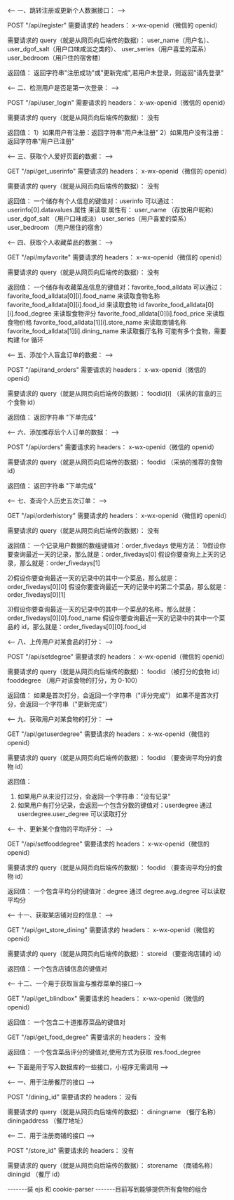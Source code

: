 <-- 一、跳转注册或更新个人数据接口： -->

POST
"/api/register"
需要请求的 headers：
x-wx-openid（微信的 openid）

需要请求的 query（就是从网页向后端传的数据）：
user_name（用户名）、
user_dgof_salt（用户口味咸淡之类的）、
user_series（用户喜爱的菜系）
user_bedroom（用户住的宿舍楼）

返回值：
返回字符串"注册成功"或"更新完成",若用户未登录，则返回"请先登录"

<-- 二、检测用户是否是第一次登录： -->

POST
"/api/user_login"
需要请求的 headers：
x-wx-openid（微信的 openid）

需要请求的 query（就是从网页向后端传的数据）：
没有

返回值：
1）如果用户有注册：返回字符串"用户未注册"
2）如果用户没有注册：返回字符串"用户已注册"

<-- 三、获取个人爱好页面的数据： -->

GET
"/api/get_userinfo"
需要请求的 headers：
x-wx-openid（微信的 openid）

需要请求的 query（就是从网页向后端传的数据）：
没有

返回值：
一个储存有个人信息的键值对：userinfo
可以通过：userinfo[0].datavalues.属性 来读取
属性有：
user_name （存放用户昵称）
user_dgof_salt （用户口味咸淡）
user_series（用户喜爱的菜系）
user_bedroom （用户居住的宿舍）

<-- 四、获取个人收藏菜品的数据： -->

GET
"/api/myfavorite"
需要请求的 headers：
x-wx-openid（微信的 openid）

需要请求的 query（就是从网页向后端传的数据）：
没有

返回值：
一个储存有收藏菜品信息的键值对：favorite_food_alldata
可以通过：favorite_food_alldata[0][i].food_name 来读取食物名称
favorite_food_alldata[0][i].food_id 来读取食物 id
favorite_food_alldata[0][i].food_degree 来读取食物评分
favorite_food_alldata[0][i].food_price 来读取食物价格
favorite_food_alldata[1][i].store_name 来读取商铺名称
favorite_food_alldata[1][i].dining_name 来读取餐厅名称
可能有多个食物，需要构建 for 循环

<-- 五、添加个人盲盒订单的数据： -->

POST
"/api/rand_orders"
需要请求的 headers：
x-wx-openid（微信的 openid）

需要请求的 query（就是从网页向后端传的数据）：
foodid[i] （采纳的盲盒的三个食物 id）

返回值：
返回字符串 "下单完成"

<-- 六、添加推荐后个人订单的数据： -->

POST
"/api/orders"
需要请求的 headers：
x-wx-openid（微信的 openid）

需要请求的 query（就是从网页向后端传的数据）：
foodid （采纳的推荐的食物 id）

返回值：
返回字符串 "下单完成"

<-- 七、查询个人历史五次订单： -->

GET
"/api/orderhistory"
需要请求的 headers：
x-wx-openid（微信的 openid）

需要请求的 query（就是从网页向后端传的数据）：
没有

返回值：
一个记录用户数据的数组键值对：order_fivedays
使用方法： 1)假设你要查询最近一天的记录，那么就是：order_fivedays[0]
假设你要查询上上天的记录，那么就是：order_fivedays[1]

2)假设你要查询最近一天的记录中的其中一个菜品，那么就是：order_fivedays[0][0]
假设你要查询最近一天的记录中的第二个菜品，那么就是：order_fivedays[0][1]

3)假设你要查询最近一天的记录中的其中一个菜品的名称，那么就是：order_fivedays[0][0].food_name
假设你要查询最近一天的记录中的其中一个菜品的 id，那么就是：order_fivedays[0][0].food_id

<-- 八、上传用户对某食品的打分： -->

POST
"/api/setdegree"
需要请求的 headers：
x-wx-openid（微信的 openid）

需要请求的 query（就是从网页向后端传的数据）：
foodid （被打分的食物 id）
fooddegree （用户对该食物的打分，为 0-100）

返回值：
如果是首次打分，会返回一个字符串（"评分完成"）
如果不是首次打分，会返回一个字符串（"更新完成"）

<-- 九、获取用户对某食物的打分： -->

GET
"/api/getuserdegree"
需要请求的 headers：
x-wx-openid（微信的 openid）

需要请求的 query（就是从网页向后端传的数据）：
foodid （要查询平均分的食物 id）

返回值：

1. 如果用户从来没打过分，会返回一个字符串："没有记录"
2. 如果用户有打分记录，会返回一个包含分数的键值对：userdegree
   通过 userdegree.user_degree 可以读取打分

<-- 十、更新某个食物的平均评分： -->

GET
"/api/setfooddegree"
需要请求的 headers：
x-wx-openid（微信的 openid）

需要请求的 query（就是从网页向后端传的数据）：
foodid （要查询平均分的食物 id）

返回值：
一个包含平均分的键值对：degree
通过 degree.avg_degree 可以读取平均分

<-- 十一、获取某店铺对应的信息： -->

GET
"/api/get_store_dining"
需要请求的 headers：
x-wx-openid（微信的 openid）

需要请求的 query（就是从网页向后端传的数据）：
storeid （要查询店铺的 id）

返回值：
一个包含店铺信息的键值对

<-- 十二、一个用于获取盲盒与推荐菜单的接口-->

GET
"/api/get_blindbox"
需要请求的 headers：
x-wx-openid（微信的 openid）

返回值：
一个包含二十道推荐菜品的键值对

<!-- 十三、一个用于获取菜品评分的接口 -->

GET
"/api/get_food_degree"
需要请求的 headers：
没有

返回值：
一个包含菜品评分的键值对,使用方式为获取 res.food_degree

<-- 下面是用于写入数据库的一些接口，小程序无需调用 -->

<-- 一、用于注册餐厅的接口 -->

POST
"/dining_id"
需要请求的 headers：
没有

需要请求的 query（就是从网页向后端传的数据）：
diningname （餐厅名称）
diningaddress （餐厅地址）

<-- 二、用于注册商铺的接口 -->

POST
"/store_id"
需要请求的 headers：
没有

需要请求的 query（就是从网页向后端传的数据）：
storename （商铺名称）
diningid （餐厅 id）

-------装 ejs 和 cookie-parser
-------目前写到能够提供所有食物的组合
